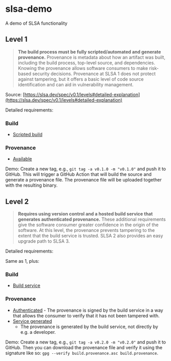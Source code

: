 # slsa-demo
A demo of SLSA functionality

## Level 1

> **The build process must be fully scripted/automated and generate
> provenance.** Provenance is metadata about how an artifact was built,
> including the build process, top-level source, and dependencies. Knowing the
> provenance allows software consumers to make risk-based security decisions.
> Provenance at SLSA 1 does not protect against tampering, but it offers a basic
> level of code source identification and can aid in vulnerability management.

Source: [https://slsa.dev/spec/v0.1/levels#detailed-explanation](https://slsa.dev/spec/v0.1/levels#detailed-explanation)

Detailed requirements:

### Build
- [Scripted build](https://slsa.dev/spec/v0.1/requirements#scripted-build)

### Provenance
- [Available](https://slsa.dev/spec/v0.1/requirements#available)

Demo: Create a new tag, e.g., `git tag -a v0.1.0 -m "v0.1.0"` and push it to
GitHub. This will trigger a GitHub Action that will build the source and
generate a provenance file. The provenance file will be uploaded together with
the resulting binary.

## Level 2

> **Requires using version control and a hosted build service that generates
> authenticated provenance.** These additional requirements give the software
> consumer greater confidence in the origin of the software. At this level, the
> provenance prevents tampering to the extent that the build service is trusted.
> SLSA 2 also provides an easy upgrade path to SLSA 3.

Detailed requirements:

Same as 1, plus:

### Build
- [Build service](https://slsa.dev/spec/v0.1/requirements#build-service)

### Provenance
- [Authenticated](https://slsa.dev/spec/v0.1/requirements#authenticated) - The
  provenance is signed by the build service in a way that allows the consumer to
  verify that it has not been tampered with.
- [Service generated](https://slsa.dev/spec/v0.1/requirements#service-generated)
  - The provenance is generated by the build service, not directly by e.g. a
    developer.

Demo: Create a new tag, e.g., `git tag -a v0.2.0 -m "v0.2.0"` and push it to
GitHub. Then you can download the provenance file and verify it using the
signature like so: `gpg --verify build.provenance.asc build.provenance`.

